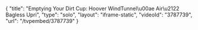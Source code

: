{
    "title": "Emptying Your Dirt Cup: Hoover WindTunnel\u00ae Air\u2122 Bagless Upri",
    "type": "solo",
    "layout": "iframe-static",
    "videoId": "3787739",
    "url": "\/tvpembed\/3787739"
}